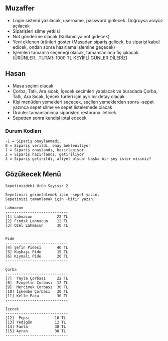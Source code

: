 ## Muzaffer
- Login sistemi yazılacak, username, password girilecek. Doğruysa arayüz açılacak
- Siparişleri silme yetkisi
- Not gönderme olacak (Kullanıcıya not gidecek)
- Yeni eklenen ürünleri göster (Masadan sipariş gelicek, bu siparişi kabul edicek, ondan sonra hazırlama işlemine geçecek)
- İşlemleri tamamla seçeneği olacak, tamamlanınca fiş çıkacak (ÜRÜNLER...TUTAR: 1000 TL KEYİFLİ GÜNLER DİLERİZ)

## Hasan
- Masa seçimi olacak
- Çorba, Tatlı, Ara sıcak, İçecek seçimleri yapılacak ve buradada Çorba, Tatlı, Ara Sıcak, İçecek türleri için ayrı bir detay olacak
- Kişi menüden yemekleri seçecek, seçilen yemeklerden sonra -sepet yazınca sepet silme ve sepet listelemede olacak
- Ürünler tamamlanınca siparişleri restorana ileticek
- Sepetten sonra kendisi iptal edecek

### Durum Kodları
```
-1 = Sipariş onaylanmadı.
0 = Sipariş verildi, onay bekleniliyor
1 = Sipariş onaylandı, hazırlanıyor
2 = Sipariş hazırlandı, getiriliyor
3 = Sipariş getirildi, afiyet olsun! başka bir şey ister misiniz?
```

## Gözükecek Menü
```
Sepetinizdeki Ürün Sayısı: 2

Sepetinizi görüntülemek için -sepet yazın.
Sepetinizi tamamlamak için -bitir yazın.

Lahmacun
----------------------------
[1] Lahmacun           22 TL
[2] Fındık Lahmacun    12 TL
[3] Özel Lahmacun      30 TL
----------------------------

Pide
----------------------------
[4] Şefin Pidesi       40 TL
[5] Kuşbaşı Pide       15 TL
[6] Kıymalı Pide       20 TL
----------------------------

Çorba
----------------------------
[7]  Yayla Çorbası     22 TL
[8]  Ezogelin Çorbası  12 TL
[9]  Mercimek Çorbası  30 TL
[10] İşkembe Çorbası   30 TL
[11] Kelle Paça        30 TL
----------------------------

İçecek
----------------------------
[12]  Pepsi           10 TL
[13] Yedigün          12 TL
[14] Fanta            30 TL
[15] Ayran            30 TL
----------------------------
```
